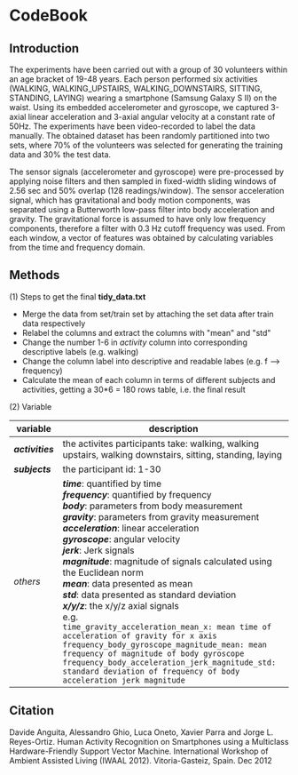 # CodeBook
## Introduction
The experiments have been carried out with a group of 30 volunteers within an age bracket of 19-48 years. Each person performed six activities (WALKING, WALKING_UPSTAIRS, WALKING_DOWNSTAIRS, SITTING, STANDING, LAYING) wearing a smartphone (Samsung Galaxy S II) on the waist. Using its embedded accelerometer and gyroscope, we captured 3-axial linear acceleration and 3-axial angular velocity at a constant rate of 50Hz. The experiments have been video-recorded to label the data manually. The obtained dataset has been randomly partitioned into two sets, where 70% of the volunteers was selected for generating the training data and 30% the test data. 

The sensor signals (accelerometer and gyroscope) were pre-processed by applying noise filters and then sampled in fixed-width sliding windows of 2.56 sec and 50% overlap (128 readings/window). The sensor acceleration signal, which has gravitational and body motion components, was separated using a Butterworth low-pass filter into body acceleration and gravity. The gravitational force is assumed to have only low frequency components, therefore a filter with 0.3 Hz cutoff frequency was used. From each window, a vector of features was obtained by calculating variables from the time and frequency domain. 

## Methods
(1) Steps to get the final **tidy_data.txt**
 - Merge the data from set/train set by attaching the set data after train data respectively
 - Relabel the columns and extract the columns with "mean" and "std"
 - Change the number 1-6 in *activity* column into corresponding descriptive labels (e.g. walking)
 - Change the column label into descriptive and readable labes (e.g. f --> frequency)
 - Calculate the mean of each column in terms of different subjects and activities, getting a 30*6 = 180 rows table, i.e. the final result

(2) Variable

|variable|description|
---------|------------
|***activities***|the activites participants take: walking, walking upstairs, walking downstairs, sitting, standing, laying|
|***subjects***|the participant id: 1-30|
|*others*|***time***: quantified by time <br /> ***frequency***: quantified by frequency <br /> ***body***: parameters from body measurement <br /> ***gravity***: parameters from gravity measurement <br /> ***acceleration***: linear acceleration <br /> ***gyroscope***: angular velocity <br /> ***jerk***: Jerk signals <br /> ***magnitude***: magnitude of signals calculated using the Euclidean norm <br /> ***mean***: data presented as mean  <br /> ***std***: data presented as standard deviation  <br /> ***x/y/z***: the x/y/z axial signals  <br /> e.g. <br />  `time_gravity_acceleration_mean_x: mean time of acceleration of gravity for x axis ` <br /> `frequency_body_gyroscope_magnitude_mean: mean frequency of magnitude of body gyroscope`  <br />  `frequency_body_acceleration_jerk_magnitude_std: standard deviation of frequency of body acceleration jerk magnitude` <br /> |

## Citation
Davide Anguita, Alessandro Ghio, Luca Oneto, Xavier Parra and Jorge L. Reyes-Ortiz. Human Activity Recognition on Smartphones using a Multiclass Hardware-Friendly Support Vector Machine. International Workshop of Ambient Assisted Living (IWAAL 2012). Vitoria-Gasteiz, Spain. Dec 2012
